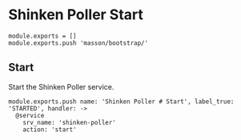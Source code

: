 
# Shinken Poller Start

    module.exports = []
    module.exports.push 'masson/bootstrap/'

## Start

Start the Shinken Poller service.

    module.exports.push name: 'Shinken Poller # Start', label_true: 'STARTED', handler: ->
      @service
        srv_name: 'shinken-poller'
        action: 'start'
